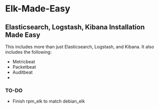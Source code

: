 # Elk-Made-Easy

## Elasticsearch, Logstash, Kibana Installation Made Easy

This includes more than just Elasticsearch, Logstash, and Kibana. It also includes the following:
- Metricbeat
- Packetbeat
- Auditbeat
- 

### TO-DO
- Finish rpm_elk to match debian_elk
